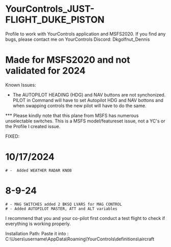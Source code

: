 # YourControls_JUST-FLIGHT_DUKE_PISTON
Profile to work with YourControls application and MSFS2020. If you find any bugs, please contact me on YourControls Discord: Dkgolfnut_Dennis
# Made for MSFS2020 and not validated for 2024

Known Issues:
- The AUTOPILOT HEADING (HDG) and NAV buttons are not synchonized. PILOT in Command will have to set Autopilot HDG and NAV bottons and when swapping controls the new pilot will have to do the same. 


*** Please kindly note that this plane from MSFS has numerous unselectable switches. This is a MSFS model/featureset issue, not a YC's or the Profile I created issue.

FIXED:
  # 10/17/2024
    # -  Added WEATHER RADAR KNOB
  # 8-9-24 
    # - MAG SWITCHES added 2 BKSQ LVARS for MAG CONTROL
    # - Added AUTOPILOT MASTER, ATT and ALT variables


I recommend that you and your co-pilot first conduct a test flight to check if everything is working properly.

Installation Path: Paste it into : C:\Users\username\AppData\Roaming\YourControls\definitions\aircraft
